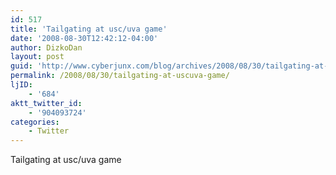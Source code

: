 ```yaml
---
id: 517
title: 'Tailgating at usc/uva game'
date: '2008-08-30T12:42:12-04:00'
author: DizkoDan
layout: post
guid: 'http://www.cyberjunx.com/blog/archives/2008/08/30/tailgating-at-uscuva-game/'
permalink: /2008/08/30/tailgating-at-uscuva-game/
ljID:
    - '684'
aktt_twitter_id:
    - '904093724'
categories:
    - Twitter
---
```


Tailgating at usc/uva game